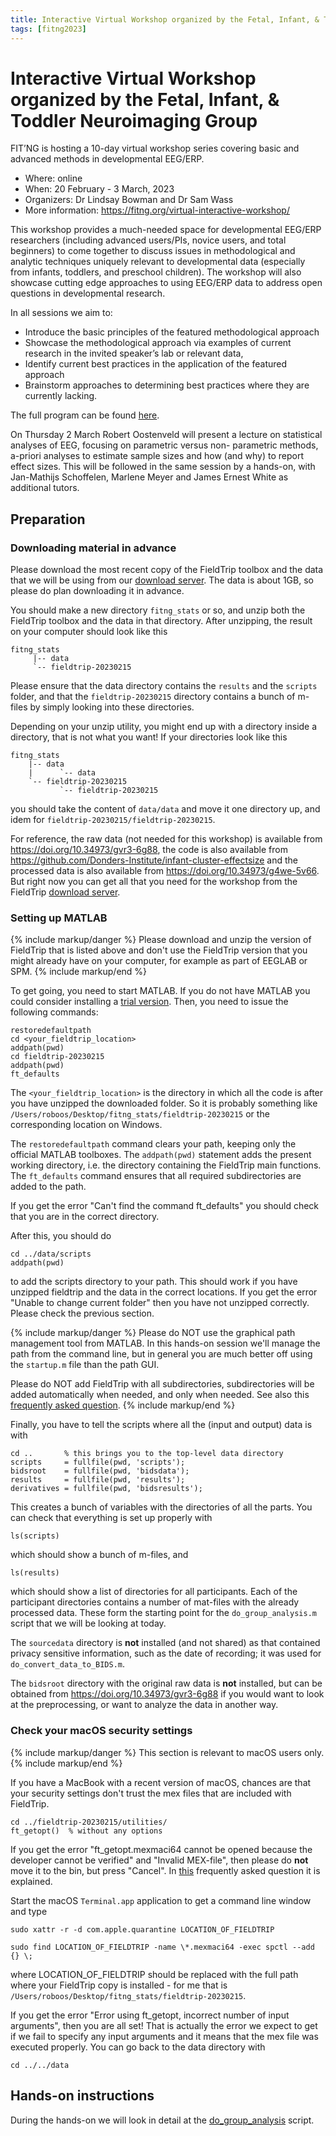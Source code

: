 ```yaml
---
title: Interactive Virtual Workshop organized by the Fetal, Infant, & Toddler Neuroimaging Group
tags: [fitng2023]
---
```


# Interactive Virtual Workshop organized by the Fetal, Infant, & Toddler Neuroimaging Group

FIT’NG is hosting a 10-day virtual workshop series covering basic and advanced methods in developmental EEG/ERP.

-   Where: online
-   When: 20 February - 3 March, 2023
-   Organizers: Dr Lindsay Bowman and Dr Sam Wass
-   More information: <https://fitng.org/virtual-interactive-workshop/>

This workshop provides a much-needed space for developmental EEG/ERP researchers (including advanced users/PIs, novice users, and total beginners) to come together to discuss issues in methodological and analytic techniques uniquely relevant to developmental data (especially from infants, toddlers, and preschool children). The workshop will also showcase cutting edge approaches to using EEG/ERP data to address open questions in developmental research.

In all sessions we aim to:

-   Introduce the basic principles of the featured methodological approach
-   Showcase the methodological approach via examples of current research in the invited speaker’s lab or relevant data,
-   Identify current best practices in the application of the featured approach
-   Brainstorm approaches to determining best practices where they are currently lacking.

The full program can be found [here](https://fitng.org/wp-content/uploads/2023/01/WorkshopSchedule_1.pdf).

On Thursday 2 March Robert Oostenveld will present a lecture on statistical analyses of EEG, focusing on parametric versus non- parametric methods, a-priori analyses to estimate sample sizes and how (and why) to report effect sizes. This will be followed in the same session by a hands-on, with Jan-Mathijs Schoffelen, Marlene Meyer and James Ernest White as additional tutors.

## Preparation

### Downloading material in advance

Please download the most recent copy of the FieldTrip toolbox and the data that we will be using from our [download server](https://download.fieldtriptoolbox.org/workshop/fitng2023). The data is about 1GB, so please do plan downloading it in advance.

You should make a new directory `fitng_stats` or so, and unzip both the FieldTrip toolbox and the data in that directory. After unzipping, the result on your computer should look like this

    fitng_stats
         |-- data
         `-- fieldtrip-20230215

Please ensure that the data directory contains the `results` and the `scripts` folder, and that the `fieldtrip-20230215` directory contains a bunch of m-files by simply looking into these directories.

Depending on your unzip utility, you might end up with a directory inside a directory, that is not what you want! If your directories look like this

    fitng_stats
        |-- data
        |      `-- data
        `-- fieldtrip-20230215
               `-- fieldtrip-20230215

you should take the content of `data/data` and move it one directory up, and idem for `fieldtrip-20230215/fieldtrip-20230215`.

For reference, the raw data (not needed for this workshop) is available from <https://doi.org/10.34973/gvr3-6g88>, the code is also available from <https://github.com/Donders-Institute/infant-cluster-effectsize> and the processed data is also available from <https://doi.org/10.34973/g4we-5v66>. But right now you can get all that you need for the workshop from the FieldTrip [download server](https://download.fieldtriptoolbox.org/workshop/fitng2023).

### Setting up MATLAB

{% include markup/danger %}
Please download and unzip the version of FieldTrip that is listed above and don't use the FieldTrip version that you might already have on your computer, for example as part of EEGLAB or SPM.
{% include markup/end %}

To get going, you need to start MATLAB. If you do not have MATLAB you could consider installing a [trial version](https://nl.mathworks.com/campaigns/products/trials.html?s_iid=htb_trial_gtwy_ar). Then, you need to issue the following commands:

    restoredefaultpath
    cd <your_fieldtrip_location>
    addpath(pwd)
    cd fieldtrip-20230215
    addpath(pwd)
    ft_defaults

The `<your_fieldtrip_location>` is the directory in which all the code is after you have unzipped the downloaded folder. So it is probably something like `/Users/roboos/Desktop/fitng_stats/fieldtrip-20230215` or the corresponding location on Windows.

The `restoredefaultpath` command clears your path, keeping only the official MATLAB toolboxes. The `addpath(pwd)` statement adds the present working directory, i.e. the directory containing the FieldTrip main functions. The `ft_defaults` command ensures that all required subdirectories are added to the path.

If you get the error "Can't find the command ft_defaults" you should check that you are in the correct directory.

After this, you should do

    cd ../data/scripts
    addpath(pwd)

to add the scripts directory to your path. This should work if you have unzipped fieldtrip and the data in the correct locations. If you get the error "Unable to change current folder" then you have not unzipped correctly. Please check the previous section.

{% include markup/danger %}
Please do NOT use the graphical path management tool from MATLAB. In this hands-on session we'll manage the path from the command line, but in general you are much better off using the `startup.m` file than the path GUI.

Please do NOT add FieldTrip with all subdirectories, subdirectories will be added automatically when needed, and only when needed. See also this [frequently asked question](/faq/should_i_add_fieldtrip_with_all_subdirectories_to_my_matlab_path).
{% include markup/end %}

Finally, you have to tell the scripts where all the (input and output) data is with

    cd ..       % this brings you to the top-level data directory
    scripts     = fullfile(pwd, 'scripts');
    bidsroot    = fullfile(pwd, 'bidsdata');
    results     = fullfile(pwd, 'results');
    derivatives = fullfile(pwd, 'bidsresults');

This creates a bunch of variables with the directories of all the parts. You can check that everything is set up properly with

    ls(scripts)

which should show a bunch of m-files, and

    ls(results)

which should show a list of directories for all participants. Each of the participant directories contains a number of mat-files with the already processed data. These form the starting point for the `do_group_analysis.m` script that we will be looking at today.

The `sourcedata` directory is **not** installed (and not shared) as that contained privacy sensitive information, such as the date of recording; it was used for `do_convert_data_to_BIDS.m`.

The `bidsroot` directory with the original raw data is **not** installed, but can be obtained from <https://doi.org/10.34973/gvr3-6g88> if you would want to look at the preprocessing, or want to analyze the data in another way.

### Check your macOS security settings

{% include markup/danger %}
This section is relevant to macOS users only.
{% include markup/end %}

If you have a MacBook with a recent version of macOS, chances are that your security settings don't trust the mex files that are included with FieldTrip.

    cd ../fieldtrip-20230215/utilities/
    ft_getopt()  % without any options

If you get the error "ft_getopt.mexmaci64 cannot be opened because the developer cannot be verified" and "Invalid MEX-file", then please do **not** move it to the bin, but press "Cancel". In [this](/faq/mexmaci64_cannot_be_opened_because_the_developer_cannot_be_verified/) frequently asked question it is explained.

Start the macOS `Terminal.app` application to get a command line window and type

    sudo xattr -r -d com.apple.quarantine LOCATION_OF_FIELDTRIP

    sudo find LOCATION_OF_FIELDTRIP -name \*.mexmaci64 -exec spctl --add {} \;

where LOCATION_OF_FIELDTRIP should be replaced with the full path where your FieldTrip copy is installed - for me that is `/Users/roboos/Desktop/fitng_stats/fieldtrip-20230215`.

If you get the error "Error using ft_getopt, incorrect number of input arguments", then you are all set! That is actually the error we expect to get if we fail to specify any input arguments and it means that the mex file was executed properly. You can go back to the data directory with

    cd ../../data

## Hands-on instructions

During the hands-on we will look in detail at the [do_group_analysis](/workshop/fitng2023/do_group_analysis) script.
